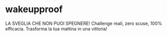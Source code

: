 # wakeupproof
LA SVEGLIA CHE NON PUOI SPEGNERE! Challenge reali, zero scuse, 100% efficacia. Trasforma la tua mattina in una vittoria!
